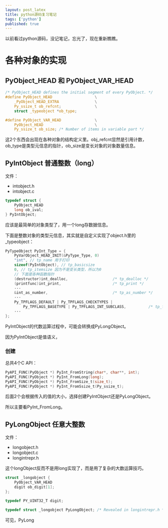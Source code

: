 ```yaml
---
layout: post_latex
title: python源码复习笔记
tags: ['python']
published: true
---
```


<!--more-->

以前看过python源码，没记笔记，忘光了，现在重新瞧瞧。

# 各种对象的实现



## PyObject_HEAD 和 PyObject_VAR_HEAD

```c
/* PyObject_HEAD defines the initial segment of every PyObject. */
#define PyObject_HEAD                   \
    _PyObject_HEAD_EXTRA                \
    Py_ssize_t ob_refcnt;               \
    struct _typeobject *ob_type;

#define PyObject_VAR_HEAD               \
    PyObject_HEAD                       \
    Py_ssize_t ob_size; /* Number of items in variable part */
```

这2个东西会出现在各种对象的结构定义里。obj_refcnt显然是引用计数，ob_type是类型元信息的指针，ob_size是变长对象的对象数量信息。

## PyIntObject 普通整数（long）

文件：

- intobject.h
- intobject.c

```c
typedef struct {
    PyObject_HEAD
    long ob_ival;
} PyIntObject;
```

应该是最简单的对象类型了，用一个long存数据信息。

下面是整数对象的类型元信息，其实就是自定义实现了object.h里的_typeobject：

```c
PyTypeObject PyInt_Type = {
    PyVarObject_HEAD_INIT(&PyType_Type, 0)
    "int", // tp_name 用于打印
    sizeof(PyIntObject), // tp_basicsize 
    0, // tp_itemsize 因为不是变长类型，所以为0
    // 下面是各种函数指针
    (destructor)int_dealloc,                    /* tp_dealloc */
    (printfunc)int_print,                       /* tp_print */
    ···  
    &int_as_number,                             /* tp_as_number */
    ···
    Py_TPFLAGS_DEFAULT | Py_TPFLAGS_CHECKTYPES |
        Py_TPFLAGS_BASETYPE | Py_TPFLAGS_INT_SUBCLASS,          /* tp_flags */
    ···
};
```

PyIntObject的代数运算过程中，可能会转换成PyLongObject。

因为PyIntObject是值语义，

### 创建

总共4个C API：

```c
PyAPI_FUNC(PyObject *) PyInt_FromString(char*, char**, int);
PyAPI_FUNC(PyObject *) PyInt_FromLong(long);
PyAPI_FUNC(PyObject *) PyInt_FromSize_t(size_t);
PyAPI_FUNC(PyObject *) PyInt_FromSsize_t(Py_ssize_t);
```
后面2个会根据传入的值的大小，选择创建PyIntObject还是PyLongObject。

所以主要看PyInt_FromLong。



## PyLongObject 任意大整数

文件：

- longobject.h
- longobject.c
- longintrepr.h

这个longObject反而不是用long实现了，而是用了复杂的大数运算技巧。


```c
struct _longobject {
	PyObject_VAR_HEAD
	digit ob_digit[1];
};

typedef PY_UINT32_T digit;

typedef struct _longobject PyLongObject; /* Revealed in longintrepr.h */
```

可见，PyLong
